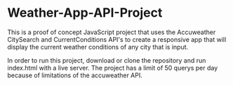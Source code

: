 # Weather-App-API-Project
This is a proof of concept JavaScript project that uses the Accuweather CitySearch and CurrentConditions API's to create a responsive app that will display the current weather conditions of any city that is input.

In order to run this project, download or clone the repository and run index.html with a live server. The project has a limit of 50 querys per day because of limitations of the accuweather API.
